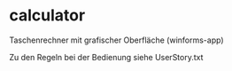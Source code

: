 # calculator
Taschenrechner mit grafischer Oberfläche (winforms-app)

Zu den Regeln bei der Bedienung siehe UserStory.txt
